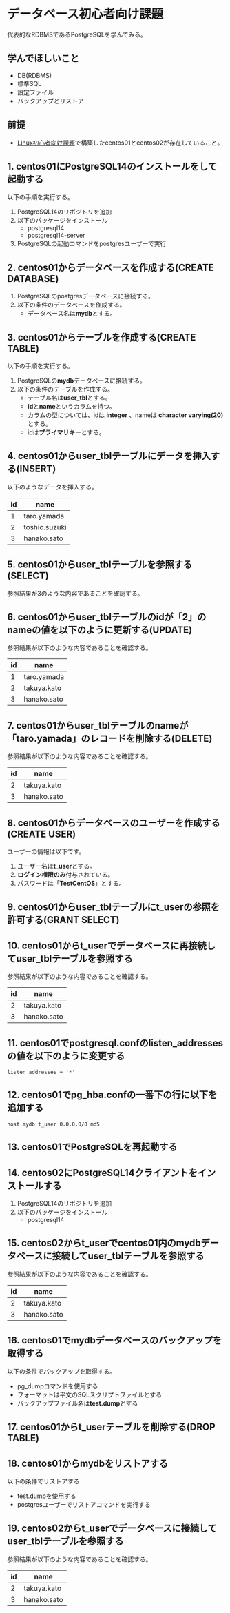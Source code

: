 # データベース初心者向け課題
代表的なRDBMSであるPostgreSQLを学んでみる。

## 学んでほしいこと
 - DB(RDBMS)
 - 標準SQL
 - 設定ファイル
 - バックアップとリストア

## 前提
 - [Linux初心者向け課題](linux.md)で構築したcentos01とcentos02が存在していること。

## 1. centos01にPostgreSQL14のインストールをして起動する
以下の手順を実行する。
1. PostgreSQL14のリポジトリを追加
2. 以下のパッケージをインストール  
   - postgresql14  
   - postgresql14-server
3. PostgreSQLの起動コマンドをpostgresユーザーで実行

## 2. centos01からデータベースを作成する(CREATE DATABASE)
1. PostgreSQLのpostgresデータベースに接続する。
2. 以下の条件のデータベースを作成する。
   - データベース名は**mydb**とする。

## 3. centos01からテーブルを作成する(CREATE TABLE)
以下の手順を実行する。
1. PostgreSQLの**mydb**データベースに接続する。
2. 以下の条件のテーブルを作成する。  
   - テーブル名は**user_tbl**とする。  
   - **id**と**name**というカラムを持つ。  
   - カラムの型については、idは **integer** 、nameは **character varying(20)** とする。  
   - idは**プライマリキー**とする。

## 4. centos01からuser_tblテーブルにデータを挿入する(INSERT)
以下のようなデータを挿入する。

id | name
--- | ---
1 | taro.yamada
2 | toshio.suzuki
3 | hanako.sato

## 5. centos01からuser_tblテーブルを参照する(SELECT)
参照結果が3のような内容であることを確認する。

## 6. centos01からuser_tblテーブルのidが「2」のnameの値を以下のように更新する(UPDATE)
参照結果が以下のような内容であることを確認する。

id | name
--- | ---
1 | taro.yamada
2 | takuya.kato
3 | hanako.sato

## 7. centos01からuser_tblテーブルのnameが「taro.yamada」のレコードを削除する(DELETE)
参照結果が以下のような内容であることを確認する。

id | name
--- | ---
2 | takuya.kato
3 | hanako.sato

## 8. centos01からデータベースのユーザーを作成する(CREATE USER)
ユーザーの情報は以下です。
1. ユーザー名は**t_user**とする。
2. **ログイン権限のみ**付与されている。
3. パスワードは「**TestCentOS**」とする。

## 9. centos01からuser_tblテーブルにt_userの参照を許可する(GRANT SELECT)

## 10. centos01からt_userでデータベースに再接続してuser_tblテーブルを参照する
参照結果が以下のような内容であることを確認する。

id | name
--- | ---
2 | takuya.kato
3 | hanako.sato

## 11. centos01でpostgresql.confのlisten_addressesの値を以下のように変更する

```
listen_addresses = '*'
```
## 12. centos01でpg_hba.confの一番下の行に以下を追加する

```
host mydb t_user 0.0.0.0/0 md5
```
## 13. centos01でPostgreSQLを再起動する

## 14. centos02にPostgreSQL14クライアントをインストールする
1. PostgreSQL14のリポジトリを追加
2. 以下のパッケージをインストール  
   - postgresql14 

## 15. centos02からt_userでcentos01内のmydbデータベースに接続してuser_tblテーブルを参照する
参照結果が以下のような内容であることを確認する。

id | name
--- | ---
2 | takuya.kato
3 | hanako.sato

## 16. centos01でmydbデータベースのバックアップを取得する
以下の条件でバックアップを取得する。
 - pg_dumpコマンドを使用する
 - フォーマットは平文のSQLスクリプトファイルとする
 - バックアップファイル名は**test.dump**とする

## 17. centos01からt_userテーブルを削除する(DROP TABLE)

## 18. centos01からmydbをリストアする
以下の条件でリストアする
   - test.dumpを使用する
   - postgresユーザーでリストアコマンドを実行する

## 19. centos02からt_userでデータベースに接続してuser_tblテーブルを参照する
参照結果が以下のような内容であることを確認する。

id | name
--- | ---
2 | takuya.kato
3 | hanako.sato

